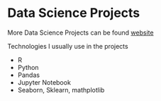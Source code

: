 # Data Science Projects 

More Data Science Projects can be found [website](https://www.nguyentech.org/)

Technologies I usually use in the projects

* R
* Python
* Pandas
* Jupyter Notebook
* Seaborn, Sklearn, mathplotlib
